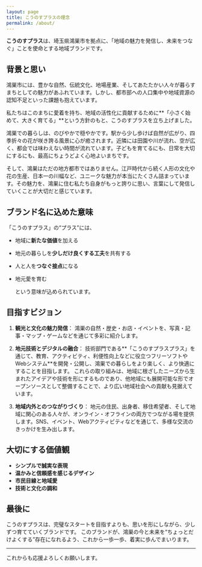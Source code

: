 ```yaml
---
layout: page
title: こうのすプラスの理念
permalink: /about/
---
```


**こうのすプラス**は、埼玉県鴻巣市を拠点に、「地域の魅力を発信し、未来をつなぐ」ことを使命とする地域ブランドです。

## 背景と思い

鴻巣市には、豊かな自然、伝統文化、地場産業、そしてあたたかい人々が暮らすまちとしての魅力があふれています。しかし、都市部への人口集中や地域資源の認知不足といった課題も抱えています。

私たちはこのまちに愛着を持ち、地域の活性化に貢献するために\*\*「小さく始めて、大きく育てる」\*\*という方針のもと、こうのすプラスを立ち上げました。

鴻巣での暮らしは、のびやかで穏やかです。駅から少し歩けば自然が広がり、四季折々の花が咲き誇る風景に心が癒されます。近隣には田園や川が流れ、空が広く、都会では味わえない時間が流れています。子どもを育てるにも、日常を大切にするにも、最高にちょうどよく心地よいまちです。

そして、鴻巣はただの地方都市ではありません。江戸時代から続く人形の文化や花の生産、日本一の川幅など、ユニークな魅力が本当にたくさん詰まっています。その魅力を、鴻巣に住む私たち自身がもっと誇りに思い、言葉にして発信していくことが大切だと感じています。

## ブランド名に込めた意味

「こうのすプラス」の“プラス”には、

* 地域に**新たな価値**を加える
* 地元の暮らしを**少しだけ良くする工夫**を共有する
* 人と人を**つなぐ接点**になる
* 地元愛を育む

  という意味が込められています。

## 目指すビジョン

1. **観光と文化の魅力発信**：
   鴻巣の自然・歴史・お店・イベントを、写真・記事・マップ・ゲームなどを通じて多彩に紹介します。

2. **地元技術とデジタルの融合**：
   技術部門である**「こうのすプラスプラス」を通じて、教育、アクティビティ、利便性向上などに役立つフリーソフトやWebシステム**を開発・公開し、鴻巣での暮らしをより楽しく、より快適にすることを目指します。
これらの取り組みは、地域に根ざしたニーズから生まれたアイデアや技術を形にするものであり、他地域にも展開可能な形でオープンソースとして整備することで、より広い地域社会への貢献も見据えています。

3. **地域内外とのつながりづくり**：
   地元の住民、出身者、移住希望者、そして地域に関心のある人々が、オンライン・オフラインの両方でつながる場を提供します。SNS、イベント、Webアクティビティなどを通じて、多様な交流のきっかけを生み出します。

## 大切にする価値観

* **シンプルで誠実な表現**
* **温かみと信頼感を感じるデザイン**
* **市民目線と地域愛**
* **技術と文化の調和**

## 最後に

こうのすプラスは、完璧なスタートを目指すよりも、思いを形にしながら、少しずつ育てていくブランドです。
このブランドが、鴻巣の今と未来を“ちょっとだけよくする”存在になれるよう、これから一歩一歩、着実に歩んでまいります。

---

これからも応援よろしくお願いします。